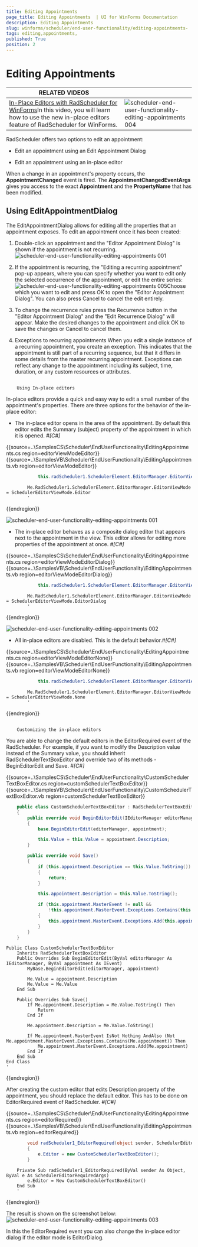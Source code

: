 ```yaml
---
title: Editing Appointments 
page_title: Editing Appointments  | UI for WinForms Documentation
description: Editing Appointments 
slug: winforms/scheduler/end-user-functionality/editing-appointments-
tags: editing,appointments,
published: True
position: 2
---
```


# Editing Appointments 




| RELATED VIDEOS |  |
| ------ | ------ |
|[In-Place Editors with RadScheduler for WinForms](http://tv.telerik.com/watch/winforms/in-place-editors-with-radscheduler-for-winforms)In this video, you will learn how to use the new in-place editors feature of RadScheduler for WinForms.|![scheduler-end-user-functionality-editing-appointments 004](images/scheduler-end-user-functionality-editing-appointments004.png)|

RadScheduler offers two options to edit an appointment:

* Edit an appointment using an Edit Appointment Dialog

* Edit an appointment using an in-place editor

When a change in an appointment's property occurs, the __AppointmentChanged__ event is fired.
         The __AppointmentChangedEventArgs__ gives you access to the exact __Appointment__ and the __PropertyName__
        that has been modified.
      

## Using EditAppointmentDialog

The EditAppointmentDialog allows for editing all the properties that an appointment exposes.
          To edit an appointment once it has been created:
        

1. Double-click an appointment and the "Editor Appointment Dialog" is shown if the appointment is not recurring.![scheduler-end-user-functionality-editing-appointments 001](images/scheduler-end-user-functionality-editing-appointments001.png)

1. If the appointment is recurring, the "Editing a recurring appointment" pop-up appears, where you can specify whether you
              want to edit only the selected occurrence of the appointment, or edit the entire series:
            ![scheduler-end-user-functionality-editing-appointments 005](images/scheduler-end-user-functionality-editing-appointments005.png)Choose which you want to edit and press OK to open the "Editor Appointment Dialog". You can also press Cancel to cancel the edit entirely.
            

1. To change the recurrence rules press the Recurrence button in the "Editor Appointment Dialog" and the "Edit Recurrence Dialog" will appear.
              Make the desired changes to the appointment and click OK to save the changes or Cancel to cancel them.
            

1. Exceptions to recurring appointments
              When you edit a single instance of a recurring appointment, you create an exception.
              This indicates that the appointment is still part of a recurring sequence, but that it differs in
              some details from the master recurring appointment. Exceptions can reflect any change to the appointment including its subject,
              time, duration, or any custom resources or attributes.
            

## 
        Using In-place editors
      

In-place editors provide a quick and easy way to edit a small number of the appointment's properties. There are
          three options for the behavior of the in-place editor:
        

* The in-place editor opens in the area of the appointment.
              By default this editor edits the Summary (subject) property of the appointment in which it is opened.
            #_[C#]_

	



{{source=..\SamplesCS\Scheduler\EndUserFunctionality\EditingAppointments.cs region=editorViewModeEditor}} 
{{source=..\SamplesVB\Scheduler\EndUserFunctionality\EditingAppointments.vb region=editorViewModeEditor}} 

````C#
            this.radScheduler1.SchedulerElement.EditorManager.EditorViewMode = SchedulerEditorViewMode.Editor;
````
````VB.NET
        Me.RadScheduler1.SchedulerElement.EditorManager.EditorViewMode = SchedulerEditorViewMode.Editor
        '
````

{{endregion}} 


![scheduler-end-user-functionality-editing-appointments 001](images/scheduler-end-user-functionality-editing-appointments001.png)

* The in-place editor behaves as a composite dialog editor that appears next to the appointment in the view.
              This editor allows for editing more properties of the appointment at once.
            #_[C#]_

	



{{source=..\SamplesCS\Scheduler\EndUserFunctionality\EditingAppointments.cs region=editorViewModeEditorDialog}} 
{{source=..\SamplesVB\Scheduler\EndUserFunctionality\EditingAppointments.vb region=editorViewModeEditorDialog}} 

````C#
            this.radScheduler1.SchedulerElement.EditorManager.EditorViewMode = SchedulerEditorViewMode.EditorDialog;
````
````VB.NET
        Me.RadScheduler1.SchedulerElement.EditorManager.EditorViewMode = SchedulerEditorViewMode.EditorDialog
        '
````

{{endregion}} 


![scheduler-end-user-functionality-editing-appointments 002](images/scheduler-end-user-functionality-editing-appointments002.png)

* All in-place editors are disabled. This is the default behavior.#_[C#]_

	



{{source=..\SamplesCS\Scheduler\EndUserFunctionality\EditingAppointments.cs region=editorViewModeEditorNone}} 
{{source=..\SamplesVB\Scheduler\EndUserFunctionality\EditingAppointments.vb region=editorViewModeEditorNone}} 

````C#
            this.radScheduler1.SchedulerElement.EditorManager.EditorViewMode = SchedulerEditorViewMode.None;
````
````VB.NET
        Me.RadScheduler1.SchedulerElement.EditorManager.EditorViewMode = SchedulerEditorViewMode.None
        '
````

{{endregion}} 




## 
        Customizing the in-place editors
      

You are able to change the default editors in the EditorRequired event of the RadScheduler.
          For example, if you want to modify the Description value instead of the Summary value, you should
          inherit RadSchedulerTextBoxEditor and override two of its methods - BeginEditorEdit and Save.
        #_[C#]_

	



{{source=..\SamplesCS\Scheduler\EndUserFunctionality\CustomSchedulerTextBoxEditor.cs region=customSchedulerTextBoxEditor}} 
{{source=..\SamplesVB\Scheduler\EndUserFunctionality\CustomSchedulerTextBoxEditor.vb region=customSchedulerTextBoxEditor}} 

````C#
    public class CustomSchedulerTextBoxEditor : RadSchedulerTextBoxEditor
    {
        public override void BeginEditorEdit(IEditorManager editorManager, IEvent appointment)
        {
            base.BeginEditorEdit(editorManager, appointment);

            this.Value = this.Value = appointment.Description;
        }

        public override void Save()
        {
            if (this.appointment.Description == this.Value.ToString())
            {
                return;
            }

            this.appointment.Description = this.Value.ToString();

            if (this.appointment.MasterEvent != null &&
                !this.appointment.MasterEvent.Exceptions.Contains(this.appointment))
            {
                this.appointment.MasterEvent.Exceptions.Add(this.appointment);
            }
        }
    }
````
````VB.NET
Public Class CustomSchedulerTextBoxEditor
    Inherits RadSchedulerTextBoxEditor
    Public Overrides Sub BeginEditorEdit(ByVal editorManager As IEditorManager, ByVal appointment As IEvent)
        MyBase.BeginEditorEdit(editorManager, appointment)

        Me.Value = appointment.Description
        Me.Value = Me.Value
    End Sub

    Public Overrides Sub Save()
        If Me.appointment.Description = Me.Value.ToString() Then
            Return
        End If

        Me.appointment.Description = Me.Value.ToString()

        If Me.appointment.MasterEvent IsNot Nothing AndAlso (Not Me.appointment.MasterEvent.Exceptions.Contains(Me.appointment)) Then
            Me.appointment.MasterEvent.Exceptions.Add(Me.appointment)
        End If
    End Sub
End Class
'
````

{{endregion}} 




After creating the custom editor that edits Description property of the appointment, you should
          replace the default editor. This has to be done on EditorRequired event of RadScheduler.
        #_[C#]_

	



{{source=..\SamplesCS\Scheduler\EndUserFunctionality\EditingAppointments.cs region=editorRequired}} 
{{source=..\SamplesVB\Scheduler\EndUserFunctionality\EditingAppointments.vb region=editorRequired}} 

````C#
        void radScheduler1_EditorRequired(object sender, SchedulerEditorRequiredArgs e)
        {
            e.Editor = new CustomSchedulerTextBoxEditor();
        }
````
````VB.NET
    Private Sub radScheduler1_EditorRequired(ByVal sender As Object, ByVal e As SchedulerEditorRequiredArgs)
        e.Editor = New CustomSchedulerTextBoxEditor()
    End Sub
    '
````

{{endregion}} 




The result is shown on the screenshot below:
        ![scheduler-end-user-functionality-editing-appointments 003](images/scheduler-end-user-functionality-editing-appointments003.png)

In this the EditorRequired event you can also change the in-place editor dialog if the editor mode is EditorDialog.
